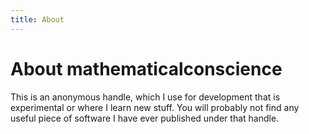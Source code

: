 ```yaml
---
title: About
---
```


# About mathematicalconscience

This is an anonymous handle, which I use for development that is experimental or where I learn new stuff.
You will probably not find any useful piece of software I have ever published under that handle.
